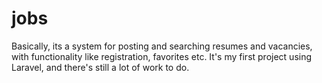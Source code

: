 # jobs

Basically, its a system for posting and searching resumes and vacancies, with functionality like registration, favorites etc. It's my first project using Laravel, and there's still a lot of work to do.